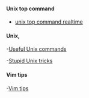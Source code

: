 
#### Unix top command
- [unix top command realtime](http://scoutapp.github.io/scout_realtime/)

#### Unix,
-[Useful Unix commands](https://news.ycombinator.com/item?id=6360320)

-[Stupid Unix tricks](https://sneak.berlin/20191011/stupid-unix-tricks/)

#### Vim tips
-[Vim tips](https://news.ycombinator.com/item?id=7943575)
